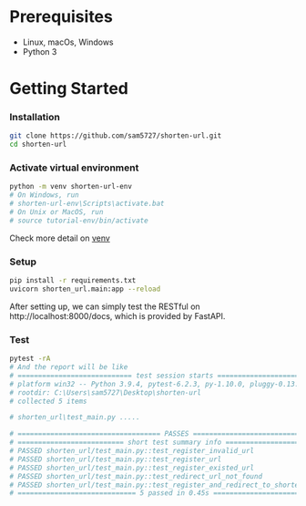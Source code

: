 # Prerequisites
- Linux, macOs, Windows
- Python 3

# Getting Started
###  Installation
```bash
git clone https://github.com/sam5727/shorten-url.git
cd shorten-url
```
###  Activate virtual environment
```bash
python -m venv shorten-url-env
# On Windows, run
# shorten-url-env\Scripts\activate.bat
# On Unix or MacOS, run
# source tutorial-env/bin/activate
```
Check more detail on [venv](https://docs.python.org/3/tutorial/venv.html)

### Setup
```bash
pip install -r requirements.txt
uvicorn shorten_url.main:app --reload
```
After setting up, we can simply test the RESTful on http://localhost:8000/docs, which is provided by FastAPI.

### Test
```bash
pytest -rA
# And the report will be like
# ============================ test session starts =============================
# platform win32 -- Python 3.9.4, pytest-6.2.3, py-1.10.0, pluggy-0.13.1
# rootdir: C:\Users\sam5727\Desktop\shorten-url
# collected 5 items

# shorten_url\test_main.py .....                                          [100%]

# =================================== PASSES =================================== 
# ========================== short test summary info =========================== 
# PASSED shorten_url/test_main.py::test_register_invalid_url
# PASSED shorten_url/test_main.py::test_register_url
# PASSED shorten_url/test_main.py::test_register_existed_url
# PASSED shorten_url/test_main.py::test_redirect_url_not_found
# PASSED shorten_url/test_main.py::test_register_and_redirect_to_shortened_url
# ============================= 5 passed in 0.45s ============================== 

```
